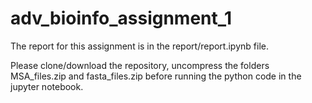 # adv_bioinfo_assignment_1

The report for this assignment is in the report/report.ipynb file.

Please clone/download the repository, uncompress the folders MSA_files.zip and fasta_files.zip before running the python code in the jupyter notebook.
